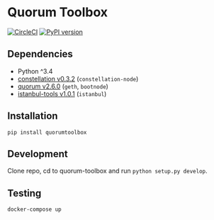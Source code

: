 # Quorum Toolbox

[![CircleCI](https://circleci.com/gh/chainstack/quorum-toolbox/tree/master.svg?style=svg&circle-token=c64e8d715eee5747f4ab9f9e0321dc558f3ec92f)](https://circleci.com/gh/chainstack/quorum-toolbox/tree/master)
[![PyPI version](https://badge.fury.io/py/quorumtoolbox.svg)](https://badge.fury.io/py/quorumtoolbox)

## Dependencies

* Python ^3.4
* [constellation v0.3.2](https://github.com/jpmorganchase/constellation) (`constellation-node`)
* [quorum v2.6.0](https://github.com/jpmorganchase/quorum) (`geth`, `bootnode`)
* [istanbul-tools v1.0.1](https://github.com/jpmorganchase/istanbul-tools) (`istanbul`)

## Installation

    pip install quorumtoolbox

## Development

Clone repo, cd to quorum-toolbox and run `python setup.py develop`.

## Testing

    docker-compose up
